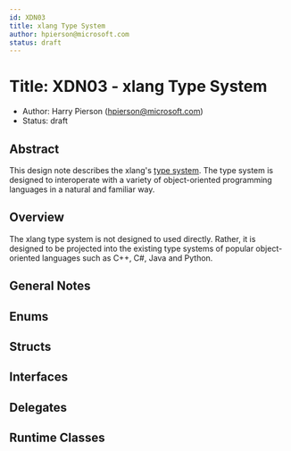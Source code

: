 ```yaml
---
id: XDN03
title: xlang Type System
author: hpierson@microsoft.com
status: draft
---
```


# Title: XDN03 - xlang Type System

- Author: Harry Pierson (hpierson@microsoft.com)
- Status: draft

## Abstract

This design note describes the xlang's [type system](https://en.wikipedia.org/wiki/Type_system).
The type system is designed to interoperate with a variety of object-oriented programming
languages in a natural and familiar way.

## Overview

The xlang type system is not designed to used directly. Rather, it is designed to be projected into
the existing type systems of popular object-oriented languages such as C++, C#, Java and Python.

## General Notes

## Enums

## Structs

## Interfaces

## Delegates

## Runtime Classes